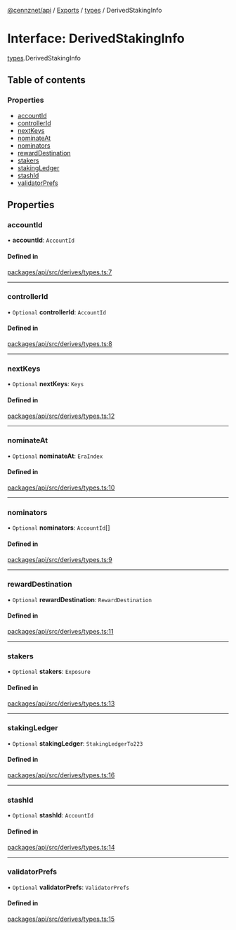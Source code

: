 [@cennznet/api](../README.md) / [Exports](../modules.md) / [types](../modules/types.md) / DerivedStakingInfo

# Interface: DerivedStakingInfo

[types](../modules/types.md).DerivedStakingInfo

## Table of contents

### Properties

- [accountId](types.derivedstakinginfo.md#accountid)
- [controllerId](types.derivedstakinginfo.md#controllerid)
- [nextKeys](types.derivedstakinginfo.md#nextkeys)
- [nominateAt](types.derivedstakinginfo.md#nominateat)
- [nominators](types.derivedstakinginfo.md#nominators)
- [rewardDestination](types.derivedstakinginfo.md#rewarddestination)
- [stakers](types.derivedstakinginfo.md#stakers)
- [stakingLedger](types.derivedstakinginfo.md#stakingledger)
- [stashId](types.derivedstakinginfo.md#stashid)
- [validatorPrefs](types.derivedstakinginfo.md#validatorprefs)

## Properties

### accountId

• **accountId**: `AccountId`

#### Defined in

[packages/api/src/derives/types.ts:7](https://github.com/cennznet/api.js/blob/476c3e9/packages/api/src/derives/types.ts#L7)

___

### controllerId

• `Optional` **controllerId**: `AccountId`

#### Defined in

[packages/api/src/derives/types.ts:8](https://github.com/cennznet/api.js/blob/476c3e9/packages/api/src/derives/types.ts#L8)

___

### nextKeys

• `Optional` **nextKeys**: `Keys`

#### Defined in

[packages/api/src/derives/types.ts:12](https://github.com/cennznet/api.js/blob/476c3e9/packages/api/src/derives/types.ts#L12)

___

### nominateAt

• `Optional` **nominateAt**: `EraIndex`

#### Defined in

[packages/api/src/derives/types.ts:10](https://github.com/cennznet/api.js/blob/476c3e9/packages/api/src/derives/types.ts#L10)

___

### nominators

• `Optional` **nominators**: `AccountId`[]

#### Defined in

[packages/api/src/derives/types.ts:9](https://github.com/cennznet/api.js/blob/476c3e9/packages/api/src/derives/types.ts#L9)

___

### rewardDestination

• `Optional` **rewardDestination**: `RewardDestination`

#### Defined in

[packages/api/src/derives/types.ts:11](https://github.com/cennznet/api.js/blob/476c3e9/packages/api/src/derives/types.ts#L11)

___

### stakers

• `Optional` **stakers**: `Exposure`

#### Defined in

[packages/api/src/derives/types.ts:13](https://github.com/cennznet/api.js/blob/476c3e9/packages/api/src/derives/types.ts#L13)

___

### stakingLedger

• `Optional` **stakingLedger**: `StakingLedgerTo223`

#### Defined in

[packages/api/src/derives/types.ts:16](https://github.com/cennznet/api.js/blob/476c3e9/packages/api/src/derives/types.ts#L16)

___

### stashId

• `Optional` **stashId**: `AccountId`

#### Defined in

[packages/api/src/derives/types.ts:14](https://github.com/cennznet/api.js/blob/476c3e9/packages/api/src/derives/types.ts#L14)

___

### validatorPrefs

• `Optional` **validatorPrefs**: `ValidatorPrefs`

#### Defined in

[packages/api/src/derives/types.ts:15](https://github.com/cennznet/api.js/blob/476c3e9/packages/api/src/derives/types.ts#L15)
